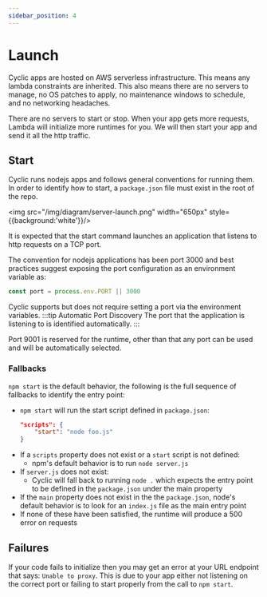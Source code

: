 ```yaml
---
sidebar_position: 4
---
```


# Launch

Cyclic apps are hosted on AWS serverless infrastructure. This means any lambda constraints are inherited. This also means there are no servers to manage, no OS patches to apply, no maintenance windows to schedule, and no networking headaches.

There are no servers to start or stop. When your app gets more requests, Lambda will initialize more runtimes for you. We will then start your app and send it all the http traffic.

## Start
Cyclic runs nodejs apps and follows general conventions for running them. In order to identify how to start, a `package.json` file must exist in the root of the repo.

<div style={{textAlign: 'center'}}>
 
 <img src="/img/diagram/server-launch.png" width="650px" style={{background:'white'}}/>

</div>


It is expected that the start command launches an application that listens to http requests on a TCP port.

The convention for nodejs applications has been port 3000 and best practices suggest exposing the port configuration as an environment variable as:
```js
const port = process.env.PORT || 3000
```
Cyclic supports but does not require setting a port via the environment variables.
:::tip  Automatic Port Discovery
The port that the application is listening to is identified automatically.
:::

Port 9001 is reserved for the runtime, other than that any port can be used and will be automatically selected. 


### Fallbacks
`npm start` is the default behavior, the following is the full sequence of fallbacks to identify the entry point:
- `npm start` will run the start script defined in `package.json`:
    ```json
    "scripts": {
        "start": "node foo.js"
    }
    ```
- If a `scripts` property does not exist or a `start` script is not defined:
  - npm's default behavior is to run `node server.js`
- If `server.js` does not exist:
  - Cyclic will fall back to running `node .` which expects the entry point to be defined in the `package.json` under the main property
- If the `main` property does not exist in the the `package.json`, node's default behavior is to look for an `index.js` file as the main entry point
- If none of these have been satisfied, the runtime will produce a 500 error on requests



## Failures

If your code fails to initialize then you may get an error at your URL endpoint that says: `Unable to proxy`. This is due to your app either not listening on the correct port or failing to start properly from the call to `npm start`.
